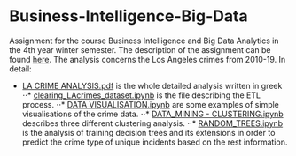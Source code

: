 # Business-Intelligence-Big-Data
Assignment for the course Business Intelligence and Big Data Analytics in the 4th year winter semester. The description of the assignment can be found [here](https://github.com/stef4k/Business-Intelligence-Big-Data/blob/main/Assignment%20Description.pdf). The analysis concerns the Los Angeles crimes from 2010-19.
In detail:
* [LA CRIME ANALYSIS.pdf](https://github.com/stef4k/Business-Intelligence-Big-Data/blob/main/LA%20CRIME%20ANALYSIS.pdf) is the whole detailed analysis written in greek 
⋅⋅* [clearing_LAcrimes_dataset.ipynb](https://github.com/stef4k/Business-Intelligence-Big-Data/blob/main/clearing_LAcrimes_dataset.ipynb) is the file describing the ETL process. 
⋅⋅* [DATA VISUALISATION.ipynb](https://github.com/stef4k/Business-Intelligence-Big-Data/blob/main/DATA%20VISUALISATION.ipynb) are some examples of simple visualisations of the crime data. 
⋅⋅* [DATA_MINING - CLUSTERING.ipynb](https://github.com/stef4k/Business-Intelligence-Big-Data/blob/main/DATA_MINING%20-%20CLUSTERING.ipynb) describes three different clustering analysis. 
⋅⋅* [RANDOM_TREES.ipynb](https://github.com/stef4k/Business-Intelligence-Big-Data/blob/main/RANDOM_TREES.ipynb) is the analysis of training decision trees and its extensions in order to predict the crime type of unique incidents based on the rest information. 
